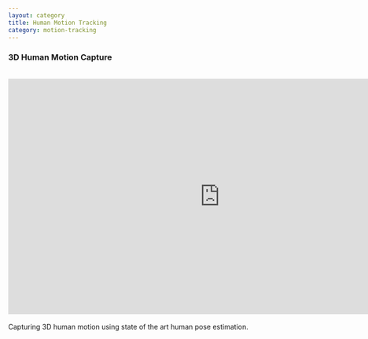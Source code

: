```yaml
---
layout: category
title: Human Motion Tracking
category: motion-tracking
---
```


### 3D Human Motion Capture
<br>
<iframe width="860" height="480" src="http://av.dfki.de/~murthy/demos/theta_demo.mp4" frameborder="0" allowfullscreen></iframe>
<br>
<br>
Capturing 3D human motion using state of the art human pose estimation. 